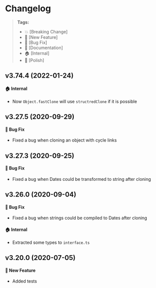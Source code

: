 Changelog
=========

> **Tags:**
> - :boom:       [Breaking Change]
> - :rocket:     [New Feature]
> - :bug:        [Bug Fix]
> - :memo:       [Documentation]
> - :house:      [Internal]
> - :nail_care:  [Polish]

## v3.74.4 (2022-01-24)

#### :house: Internal

* Now `Object.fastClone` will use `structredClone` if it is possible

## v3.27.5 (2020-09-29)

#### :bug: Bug Fix

* Fixed a bug when cloning an object with cycle links

## v3.27.3 (2020-09-25)

#### :bug: Bug Fix

* Fixed a bug when Dates could be transformed to string after cloning

## v3.26.0 (2020-09-04)

#### :bug: Bug Fix

* Fixed a bug when strings could be compiled to Dates after cloning

#### :house: Internal

* Extracted some types to `interface.ts`

## v3.20.0 (2020-07-05)

#### :rocket: New Feature

* Added tests
